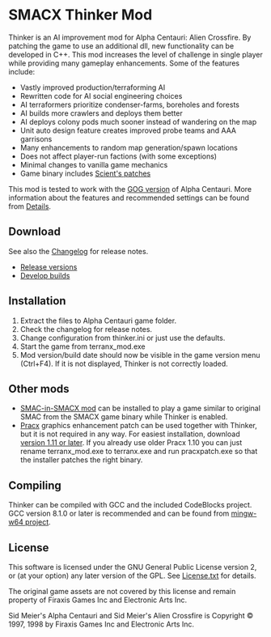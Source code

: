 
SMACX Thinker Mod
=================

Thinker is an AI improvement mod for Alpha Centauri: Alien Crossfire. By patching the game to use an additional dll, new functionality can be developed in C++. This mod increases the level of challenge in single player while providing many gameplay enhancements. Some of the features include:

* Vastly improved production/terraforming AI
* Rewritten code for AI social engineering choices
* AI terraformers prioritize condenser-farms, boreholes and forests
* AI builds more crawlers and deploys them better
* AI deploys colony pods much sooner instead of wandering on the map
* Unit auto design feature creates improved probe teams and AAA garrisons
* Many enhancements to random map generation/spawn locations
* Does not affect player-run factions (with some exceptions)
* Minimal changes to vanilla game mechanics
* Game binary includes [Scient's patches](Details.md)

This mod is tested to work with the [GOG version](https://www.gog.com/game/sid_meiers_alpha_centauri) of Alpha Centauri.
More information about the features and recommended settings can be found from [Details](Details.md).


Download
--------
See also the [Changelog](Changelog.md) for release notes.

* [Release versions](https://www.dropbox.com/sh/qsps5bhz8v020o9/AAAp6ioWxdo7vnG6Ity5W3o1a?dl=0&lst=)
* [Develop builds](https://www.dropbox.com/sh/qsps5bhz8v020o9/AADv-0D0-bPq22pgoAIcDRC3a/develop?dl=0&lst=)


Installation
------------
1. Extract the files to Alpha Centauri game folder.
2. Check the changelog for release notes.
3. Change configuration from thinker.ini or just use the defaults.
4. Start the game from terranx_mod.exe
5. Mod version/build date should now be visible in the game version menu (Ctrl+F4). If it is not displayed, Thinker is not correctly loaded.


Other mods
----------
* [SMAC-in-SMACX mod](Details.md#smac-in-smacx-mod) can be installed to play a game similar to original SMAC from the SMACX game binary while Thinker is enabled.
* [Pracx](https://github.com/DrazharLn/pracx) graphics enhancement patch can be used together with Thinker, but it is not required in any way. For easiest installation, download [version 1.11 or later](https://github.com/DrazharLn/pracx/releases/). If you already use older Pracx 1.10 you can just rename terranx_mod.exe to terranx.exe and run pracxpatch.exe so that the installer patches the right binary.


Compiling
---------
Thinker can be compiled with GCC and the included CodeBlocks project. GCC version 8.1.0 or later is recommended and can be found from [mingw-w64 project](https://sourceforge.net/projects/mingw-w64/files/).


License
-------
This software is licensed under the GNU General Public License version 2, or (at your option) any later version of the GPL. See [License.txt](License.txt) for details.

The original game assets are not covered by this license and remain property of Firaxis Games Inc and Electronic Arts Inc.

Sid Meier's Alpha Centauri and Sid Meier's Alien Crossfire is Copyright © 1997, 1998 by Firaxis Games Inc and Electronic Arts Inc.

